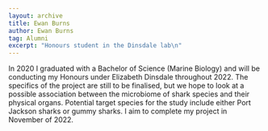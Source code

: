 ```yaml
---
layout: archive
title: Ewan Burns
author: Ewan Burns
tag: Alumni
excerpt: "Honours student in the Dinsdale lab\n"
---
```


In 2020 I graduated with a Bachelor of Science (Marine Biology) and will be conducting my Honours under Elizabeth 
Dinsdale throughout 2022. 
The specifics of the project are still to be finalised, but we hope to look at a possible association between the 
microbiome of shark species and their physical organs. 
Potential target species for the study include either Port Jackson sharks or gummy sharks. 
I aim to complete my project in November of 2022.
